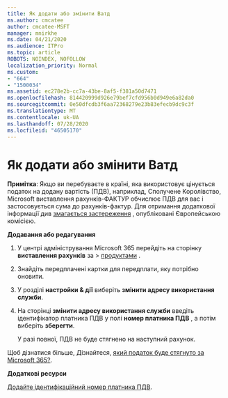 ```yaml
---
title: Як додати або змінити Ватд
ms.author: cmcatee
author: cmcatee-MSFT
manager: mnirkhe
ms.date: 04/21/2020
ms.audience: ITPro
ms.topic: article
ROBOTS: NOINDEX, NOFOLLOW
localization_priority: Normal
ms.custom:
- "664"
- "1500034"
ms.assetid: ec278e2b-cc7a-43be-8af5-f381a50d7471
ms.openlocfilehash: 814420999d926e79bef7cfd956b0d949e6a82da0
ms.sourcegitcommit: 0e50dfcdb3f6aa72368279e23b83efecb9dc9c3f
ms.translationtype: MT
ms.contentlocale: uk-UA
ms.lasthandoff: 07/28/2020
ms.locfileid: "46505170"
---
```

# <a name="how-to-add-or-edit-a-vatid"></a>Як додати або змінити Ватд

**Примітка**: Якщо ви перебуваєте в країні, яка використовує цінується податок на додану вартість (ПДВ), наприклад, Сполучене Королівство, Microsoft виставлення рахунків-ФАКТУР обчислює ПДВ для вас і застосовується сума до рахунків-фактур. Для отримання додаткової інформації див [змагається застереження](https://go.microsoft.com/fwlink/p/?LinkID=841741) , опубліковані Європейською комісією.

**Додавання або редагування**

1. У центрі адміністрування Microsoft 365 перейдіть на сторінку **виставлення рахунків** за \> [продуктами](https://go.microsoft.com/fwlink/p/?linkid=842054) .

2. Знайдіть передплачені картки для передплати, яку потрібно оновити.

3. У розділі **настройки & дії** виберіть **змінити адресу використання служби**.

4. На сторінці **змінити адресу використання служби** введіть ідентифікатор платника ПДВ у полі **номер платника ПДВ** , а потім виберіть **зберегти**.

    У разі повної, ПДВ не буде стягнено на наступний рахунок.

Щоб дізнатися більше, Дізнайтеся, [який податок буде стягнуто за Microsoft 365?](https://docs.microsoft.com/microsoft-365/commerce/billing-and-payments/tax-information).

**Додаткові ресурси**

[Додайте ідентифікаційний номер платника ПДВ](https://docs.microsoft.com/microsoft-365/commerce/billing-and-payments/tax-information?view=o365-worldwide#add-your-vat-id-eu-countries-only).